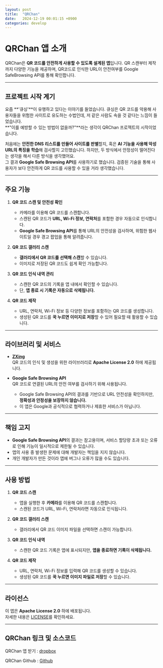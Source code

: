 ```yaml
---
layout: post
title:  "QRChan"
date:   2024-12-19 00:01:15 +0900
categories: develop
---
```

  
# **QRChan 앱 소개**

QRChan은 **QR 코드를 안전하게 사용할 수 있도록 설계된 앱**입니다. QR 스캔부터 제작까지 다양한 기능을 제공하며, QR코드로 인식한 URL이 안전여부를 Google SafeBrowsing API를 통해 확인합니다.

---

## **프로젝트 시작 계기**

요즘 **'큐싱'**이 유행하고 있다는 이야기를 들었습니다. 큐싱은 QR 코드를 악용해 사용자들을 위험한 사이트로 유도하는 수법인데, 저 같은 사람도 속을 것 같다는 느낌이 들었습니다.  
**"이를 예방할 수 있는 방법이 없을까?"**라는 생각이 QRChan 프로젝트의 시작이었습니다.  

처음에는 **안전한 DNS 리스트를 만들어 사이트를 판별**할지, 혹은 **AI 기능을 사용해 악성 URL의 특징을 학습**해 검사할지 고민했습니다. 하지만, 두 방식에서 안정성이 떨어진다는 생각을 해서 다른 방식을 생각했어요.  
그 결과 **Google Safe Browsing API**를 사용하기로 했습니다. 검증된 기술을 통해 사용자가 보다 안전하게 QR 코드를 사용할 수 있을 거라 생각했습니다.

---

## **주요 기능**

1. **QR 코드 스캔 및 안전성 확인**  
   - 카메라를 이용해 QR 코드를 스캔합니다.  
   - 스캔된 QR 코드가 **URL, Wi-Fi 정보, 연락처**를 포함한 경우 자동으로 인식합니다.  
   - **Google Safe Browsing API**를 통해 URL의 안전성을 검사하며, 위험한 웹사이트일 경우 경고 팝업을 통해 알려줍니다.

2. **QR 코드 갤러리 스캔**  
   - **갤러리에서 QR 코드를 선택해 스캔**할 수 있습니다.  
   - 이미지로 저장된 QR 코드도 쉽게 확인 가능합니다.  

3. **QR 코드 인식 내역 관리**  
   - 스캔한 QR 코드의 기록을 앱 내에서 확인할 수 있습니다.  
   - 단, **앱 종료 시 기록은 자동으로 삭제됩니다.**  

4. **QR 코드 제작**  
   - URL, 연락처, Wi-Fi 정보 등 다양한 정보를 포함하는 QR 코드를 생성합니다.  
   - 생성된 QR 코드를 **꾹 누르면 이미지로 저장**할 수 있어 필요할 때 활용할 수 있습니다.  

---

## **라이브러리 및 서비스**  

- **[ZXing](https://github.com/zxing/zxing)**  
   QR 코드의 인식 및 생성을 위한 라이브러리로 **Apache License 2.0** 하에 제공됩니다.  

- **Google Safe Browsing API**  
   QR 코드로 연결된 URL의 안전 여부를 검사하기 위해 사용됩니다.  
   - Google Safe Browsing API의 결과를 기반으로 URL 안전성을 확인하지만, **정확성과 안정성을 보장하지 않습니다.**  
   - 이 앱은 Google과 공식적으로 협력하거나 제휴한 서비스가 아닙니다.  

---

## **책임 고지**  

- **Google Safe Browsing API**의 결과는 참고용이며, 서비스 할당량 초과 또는 오류로 인해 기능이 일시적으로 제한될 수 있습니다.  
- 앱의 사용 중 발생한 문제에 대해 개발자는 책임을 지지 않습니다.  
- 개인 개발자가 만든 것이라 앱에 버그나 오류가 많을 수도 있습니다.  
---

## **사용 방법**  

1. **QR 코드 스캔**  
   - 앱을 실행한 후 **카메라**를 이용해 QR 코드를 스캔합니다.  
   - 스캔된 코드가 URL, Wi-Fi, 연락처라면 자동으로 인식됩니다.  

2. **QR 코드 갤러리 스캔**  
   - 갤러리에서 QR 코드 이미지 파일을 선택하면 스캔이 가능합니다.  

3. **QR 코드 인식 내역**  
   - 스캔한 QR 코드 기록은 앱에 표시되지만, **앱을 종료하면 기록이 삭제됩니다.**  

4. **QR 코드 제작**  
   - URL, 연락처, Wi-Fi 정보를 입력해 QR 코드를 생성할 수 있습니다.  
   - 생성된 QR 코드를 **꾹 누르면 이미지 파일로 저장**할 수 있습니다.  

---

## **라이선스**  

이 앱은 **Apache License 2.0** 하에 배포됩니다.  
자세한 내용은 [LICENSE](https://github.com/hong9802/QRChan/blob/main/LICENSE)를 확인하세요.

---

## **QRChan 링크 및 소스코드**  

QRChan 앱 받기 : [dropbox](https://www.dropbox.com/scl/fi/848aj913dv9l4yz94ev9h/QRChan_V1.apk?rlkey=qqj6ai4bc7wvlxpu2n982s4h1&st=8f8dqtx2&dl=0)  

QRChan Github : [Github](https://github.com/hong9802/QRChan)
